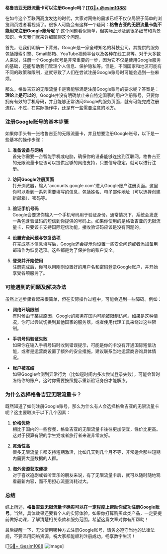 **格鲁吉亚无限流量卡可以注册Google吗？[[TG💪+ @esim1088](https://t.me/s/esim1088)]**

在如今这个互联网高度发达的时代，大家对网络的需求已经不仅仅局限于简单的浏览网页或者看视频了。很多人可能会有这样一个疑问：**格鲁吉亚的无限流量卡能不能用来注册Google账号呢？** 这个问题看似简单，但实际上涉及到很多细节和背景知识。今天我们就来详细聊聊这个问题。

首先，让我们明确一下背景。Google是一家全球知名的科技公司，其提供的服务包括搜索引擎、Gmail邮箱、YouTube视频平台以及各种在线工具等。对于大多数人来说，注册一个Google账号是非常重要的一步，因为它不仅是使用Google服务的基础，还能帮助我们管理个人信息、保护隐私等。但是，不同国家和地区可能有不同的政策和限制，这就导致了人们在尝试注册Google账号时可能会遇到一些麻烦。

那么，格鲁吉亚的无限流量卡是否能够满足注册Google账号的要求呢？答案是：**理论上是可以的**。Google并没有明确禁止来自特定国家的用户注册账号，只要你拥有有效的手机号码，并且能够正常访问Google的服务页面，就有可能完成注册流程。不过，在实际操作中，还是有一些需要注意的地方。

### 注册Google账号的基本步骤

如果你手头有一张格鲁吉亚的无限流量卡，并且想要注册Google账号，以下是一些基本的操作步骤：

1. **准备设备与网络**  
   首先你需要一台智能手机或电脑，确保你的设备能够连接到互联网。格鲁吉亚的无限流量卡应该可以提供足够的网络支持，只要信号稳定，就可以进行注册。

2. **访问Google注册页面**  
   打开浏览器，输入“accounts.google.com”进入Google账户注册页面。这里你可以看到一系列需要填写的信息，包括姓名、电子邮件地址（可以选择创建新邮箱）、密码等。

3. **验证手机号码**  
   Google会要求你输入一个手机号码用于验证身份。通常情况下，系统会发送一条包含验证码的短信到你提供的号码上。如果你使用的是格鲁吉亚的无限流量卡，只要该卡支持国际短信功能，接收验证码应该是没有问题的。

4. **设置安全问题与恢复选项**  
   在完成基本信息填写后，Google还会提示你设置一些安全问题或者添加备用邮箱作为恢复选项。这些都是为了保护你的账户安全。

5. **登录并开始使用**  
   注册完成后，你可以用刚刚设置好的用户名和密码登录Google账户，并开始享受各项服务了。

### 可能遇到的问题及解决办法

虽然上述步骤看起来很简单，但在实际操作过程中，可能会遇到一些障碍。例如：

- **网络环境限制**  
  有时候由于某些原因，Google的服务在国内可能被限制访问。如果是这种情况，你可以尝试切换到其他国家的服务器，或者使用代理工具来绕过这些限制。

- **手机号码验证失败**  
  如果你在输入手机号码时收到错误提示，可能是你的卡没有开通国际短信功能，或者是运营商设置了额外的安全措施。建议联系当地运营商咨询具体情况。

- **账户被冻结**  
  如果Google检测到异常行为（比如短时间内多次尝试登录失败），可能会暂时冻结你的账户。这时你需要按照提示重新验证身份才能解冻。

### 为什么选择格鲁吉亚无限流量卡？

既然知道了如何注册Google账号，那么为什么有人会选择格鲁吉亚的无限流量卡呢？这主要取决于以下几个因素：

1. **价格优势**  
   相比于国内的一些套餐，格鲁吉亚的无限流量卡往往更加便宜，性价比更高。这对于预算有限的学生党或者旅行者来说非常友好。

2. **灵活性高**  
   很多无限流量卡都支持短期激活，比如几天到几个月不等，非常适合那些短期内需要大量数据的人群。

3. **海外资源获取便捷**  
   对于喜欢追剧或者听音乐的朋友来说，有了无限流量卡后，就可以随时随地观看最新内容，而不用担心流量消耗过大。

### 总结

综上所述，**格鲁吉亚无限流量卡确实可以在一定程度上帮助你成功注册Google账号**。当然，具体效果还要看个人的实际体验。如果你打算购买此类产品，一定要提前做好功课，了解清楚相关条款和服务范围。希望这篇文章对你有所帮助！

最后提醒一下，无论使用哪种方式注册Google账号，请务必遵守当地的法律法规，不要滥用网络资源。祝大家都能顺利注册成功，畅享数字生活！

[[TG💪+ @esim1088](https://t.me/s/esim1088) ![Image](https://i.postimg.cc/4NQfJmqS/Snipaste-2025-05-13-00-14-12.png)]